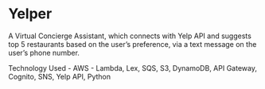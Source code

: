 # Yelper
A Virtual Concierge Assistant, which connects with Yelp API and suggests top 5 restaurants based on the user’s preference, via a text message on the user’s phone number.

Technology Used - AWS - Lambda, Lex, SQS, S3, DynamoDB, API Gateway, Cognito, SNS, Yelp API, Python

